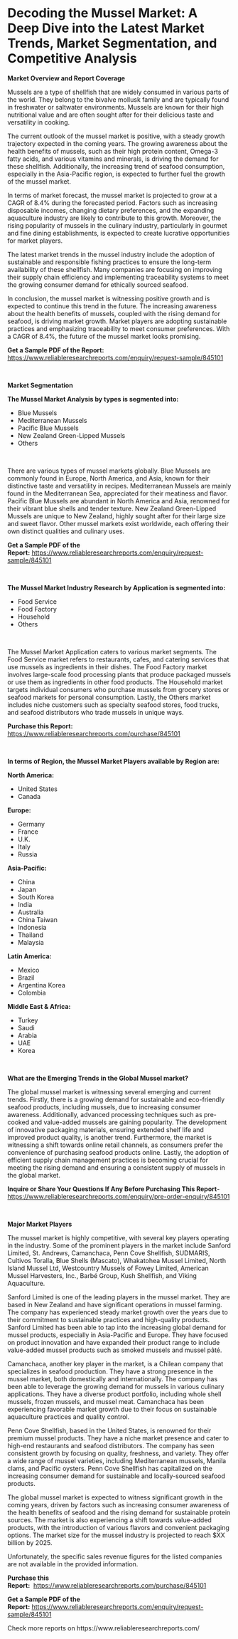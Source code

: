 <p><h1>Decoding the Mussel Market: A Deep Dive into the Latest Market Trends, Market Segmentation, and Competitive Analysis</h1></p><p><strong>Market Overview and Report Coverage</strong></p>
<p><p>Mussels are a type of shellfish that are widely consumed in various parts of the world. They belong to the bivalve mollusk family and are typically found in freshwater or saltwater environments. Mussels are known for their high nutritional value and are often sought after for their delicious taste and versatility in cooking.</p><p>The current outlook of the mussel market is positive, with a steady growth trajectory expected in the coming years. The growing awareness about the health benefits of mussels, such as their high protein content, Omega-3 fatty acids, and various vitamins and minerals, is driving the demand for these shellfish. Additionally, the increasing trend of seafood consumption, especially in the Asia-Pacific region, is expected to further fuel the growth of the mussel market.</p><p>In terms of market forecast, the mussel market is projected to grow at a CAGR of 8.4% during the forecasted period. Factors such as increasing disposable incomes, changing dietary preferences, and the expanding aquaculture industry are likely to contribute to this growth. Moreover, the rising popularity of mussels in the culinary industry, particularly in gourmet and fine dining establishments, is expected to create lucrative opportunities for market players.</p><p>The latest market trends in the mussel industry include the adoption of sustainable and responsible fishing practices to ensure the long-term availability of these shellfish. Many companies are focusing on improving their supply chain efficiency and implementing traceability systems to meet the growing consumer demand for ethically sourced seafood.</p><p>In conclusion, the mussel market is witnessing positive growth and is expected to continue this trend in the future. The increasing awareness about the health benefits of mussels, coupled with the rising demand for seafood, is driving market growth. Market players are adopting sustainable practices and emphasizing traceability to meet consumer preferences. With a CAGR of 8.4%, the future of the mussel market looks promising.</p></p>
<p><strong>Get a Sample PDF of the Report:</strong> <a href="https://www.reliableresearchreports.com/enquiry/request-sample/845101">https://www.reliableresearchreports.com/enquiry/request-sample/845101</a></p>
<p>&nbsp;</p>
<p><strong>Market Segmentation</strong></p>
<p><strong>The Mussel Market Analysis by types is segmented into:</strong></p>
<p><ul><li>Blue Mussels</li><li>Mediterranean Mussels</li><li>Pacific Blue Mussels</li><li>New Zealand Green-Lipped Mussels</li><li>Others</li></ul></p>
<p>&nbsp;</p>
<p><p>There are various types of mussel markets globally. Blue Mussels are commonly found in Europe, North America, and Asia, known for their distinctive taste and versatility in recipes. Mediterranean Mussels are mainly found in the Mediterranean Sea, appreciated for their meatiness and flavor. Pacific Blue Mussels are abundant in North America and Asia, renowned for their vibrant blue shells and tender texture. New Zealand Green-Lipped Mussels are unique to New Zealand, highly sought after for their large size and sweet flavor. Other mussel markets exist worldwide, each offering their own distinct qualities and culinary uses.</p></p>
<p><strong>Get a Sample PDF of the Report:</strong>&nbsp;<a href="https://www.reliableresearchreports.com/enquiry/request-sample/845101">https://www.reliableresearchreports.com/enquiry/request-sample/845101</a></p>
<p>&nbsp;</p>
<p><strong>The Mussel Market Industry Research by Application is segmented into:</strong></p>
<p><ul><li>Food Service</li><li>Food Factory</li><li>Household</li><li>Others</li></ul></p>
<p>&nbsp;</p>
<p><p>The Mussel Market Application caters to various market segments. The Food Service market refers to restaurants, cafes, and catering services that use mussels as ingredients in their dishes. The Food Factory market involves large-scale food processing plants that produce packaged mussels or use them as ingredients in other food products. The Household market targets individual consumers who purchase mussels from grocery stores or seafood markets for personal consumption. Lastly, the Others market includes niche customers such as specialty seafood stores, food trucks, and seafood distributors who trade mussels in unique ways.</p></p>
<p><strong>Purchase this Report:</strong>&nbsp; <a href="https://www.reliableresearchreports.com/purchase/845101">https://www.reliableresearchreports.com/purchase/845101</a></p>
<p>&nbsp;</p>
<p><strong>In terms of Region, the Mussel Market Players available by Region are:</strong></p>
<p>
    <p> <strong> North America: </strong>
        <ul>
            <li>United States</li>
            <li>Canada</li>
        </ul>
        </p> 
    <p> <strong> Europe: </strong>
        <ul>
            <li>Germany</li>
            <li>France</li>
            <li>U.K.</li>
            <li>Italy</li>
            <li>Russia</li>
        </ul>
        </p> 
    <p> <strong> Asia-Pacific: </strong>
        <ul>
            <li>China</li>
            <li>Japan</li>
            <li>South Korea</li>
            <li>India</li>
            <li>Australia</li>
            <li>China Taiwan</li>
            <li>Indonesia</li>
            <li>Thailand</li>
            <li>Malaysia</li>
        </ul>
        </p> 
    <p> <strong> Latin America: </strong>
        <ul>
            <li>Mexico</li>
            <li>Brazil</li>
            <li>Argentina Korea</li>
            <li>Colombia</li>
        </ul>
        </p> 
    <p> <strong> Middle East & Africa: </strong>
        <ul>
            <li>Turkey</li>
            <li>Saudi</li>
            <li>Arabia</li>
            <li>UAE</li>
            <li>Korea</li>
        </ul>
    </p>
    </p>
<p>&nbsp;</p>
<p><strong>What are the Emerging Trends in the Global Mussel market?</strong></p>
<p><p>The global mussel market is witnessing several emerging and current trends. Firstly, there is a growing demand for sustainable and eco-friendly seafood products, including mussels, due to increasing consumer awareness. Additionally, advanced processing techniques such as pre-cooked and value-added mussels are gaining popularity. The development of innovative packaging materials, ensuring extended shelf life and improved product quality, is another trend. Furthermore, the market is witnessing a shift towards online retail channels, as consumers prefer the convenience of purchasing seafood products online. Lastly, the adoption of efficient supply chain management practices is becoming crucial for meeting the rising demand and ensuring a consistent supply of mussels in the global market.</p></p>
<p><strong>Inquire or Share Your Questions If Any Before Purchasing This Report</strong>- <a href="https://www.reliableresearchreports.com/enquiry/pre-order-enquiry/845101">https://www.reliableresearchreports.com/enquiry/pre-order-enquiry/845101</a></p>
<p>&nbsp;</p>
<p><strong>Major Market Players</strong></p>
<p><p>The mussel market is highly competitive, with several key players operating in the industry. Some of the prominent players in the market include Sanford Limited, St. Andrews, Camanchaca, Penn Cove Shellfish, SUDMARIS, Cultivos Toralla, Blue Shells (Mascato), Whakatohea Mussel Limited, North Island Mussel Ltd, Westcountry Mussels of Fowey Limited, American Mussel Harvesters, Inc., Barbé Group, Kush Shellfish, and Viking Aquaculture.</p><p>Sanford Limited is one of the leading players in the mussel market. They are based in New Zealand and have significant operations in mussel farming. The company has experienced steady market growth over the years due to their commitment to sustainable practices and high-quality products. Sanford Limited has been able to tap into the increasing global demand for mussel products, especially in Asia-Pacific and Europe. They have focused on product innovation and have expanded their product range to include value-added mussel products such as smoked mussels and mussel pâté.</p><p>Camanchaca, another key player in the market, is a Chilean company that specializes in seafood production. They have a strong presence in the mussel market, both domestically and internationally. The company has been able to leverage the growing demand for mussels in various culinary applications. They have a diverse product portfolio, including whole shell mussels, frozen mussels, and mussel meat. Camanchaca has been experiencing favorable market growth due to their focus on sustainable aquaculture practices and quality control.</p><p>Penn Cove Shellfish, based in the United States, is renowned for their premium mussel products. They have a niche market presence and cater to high-end restaurants and seafood distributors. The company has seen consistent growth by focusing on quality, freshness, and variety. They offer a wide range of mussel varieties, including Mediterranean mussels, Manila clams, and Pacific oysters. Penn Cove Shellfish has capitalized on the increasing consumer demand for sustainable and locally-sourced seafood products.</p><p>The global mussel market is expected to witness significant growth in the coming years, driven by factors such as increasing consumer awareness of the health benefits of seafood and the rising demand for sustainable protein sources. The market is also experiencing a shift towards value-added products, with the introduction of various flavors and convenient packaging options. The market size for the mussel industry is projected to reach $XX billion by 2025.</p><p>Unfortunately, the specific sales revenue figures for the listed companies are not available in the provided information.</p></p>
<p><strong>Purchase this Report:</strong>&nbsp;&nbsp;<a href="https://www.reliableresearchreports.com/purchase/845101">https://www.reliableresearchreports.com/purchase/845101</a></p>
<p></p>
<p><strong>Get a Sample PDF of the Report:</strong>&nbsp;<a href="https://www.reliableresearchreports.com/enquiry/request-sample/845101">https://www.reliableresearchreports.com/enquiry/request-sample/845101</a></p>
<p>Check more reports on https://www.reliableresearchreports.com/</p>
